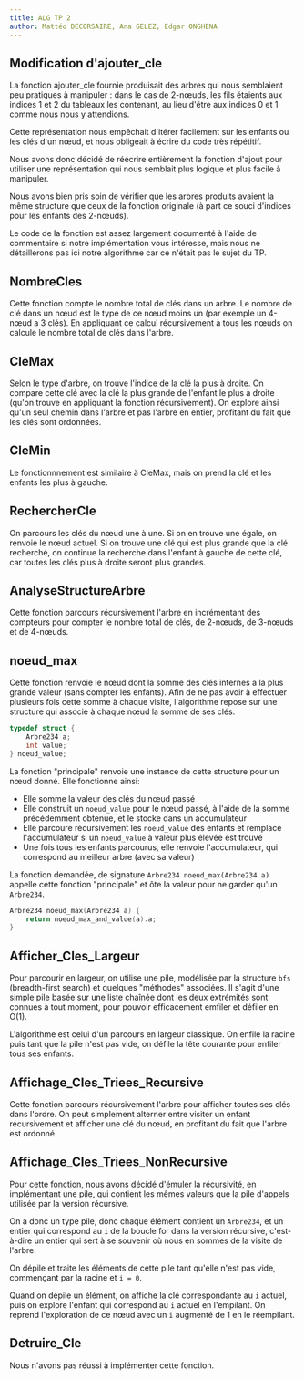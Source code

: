 ```yaml
---
title: ALG TP 2
author: Mattéo DECORSAIRE, Ana GELEZ, Edgar ONGHENA
---
```


## Modification d'ajouter_cle

La fonction ajouter_cle fournie produisait des arbres qui nous semblaient peu pratiques à manipuler : dans le cas de 2-nœuds, les fils étaients aux indices 1 et 2 du tableaux les contenant, au lieu d'être aux indices 0 et 1 comme nous nous y attendions.

Cette représentation nous empêchait d'itérer facilement sur les enfants ou les clés d'un nœud, et nous obligeait à écrire du code très répétitif.

Nous avons donc décidé de réécrire entièrement la fonction d'ajout pour utiliser une représentation qui nous semblait plus logique et plus facile à manipuler.

Nous avons bien pris soin de vérifier que les arbres produits avaient la même structure que ceux de la fonction originale (à part ce souci d'indices pour les enfants des 2-nœuds).

Le code de la fonction est assez largement documenté à l'aide de commentaire si notre implémentation vous intéresse, mais nous ne détaillerons pas ici notre algorithme car ce n'était pas le sujet du TP.

## NombreCles

Cette fonction compte le nombre total de clés dans un arbre. Le nombre de clé dans un nœud est le type de ce nœud moins un (par exemple un 4-nœud a 3 clés). En appliquant ce calcul récursivement à tous les nœuds on calcule le nombre total de clés dans l'arbre.

## CleMax

Selon le type d'arbre, on trouve l'indice de la clé la plus à droite.
On compare cette clé avec la clé la plus grande de l'enfant le plus à droite (qu'on trouve en appliquant la fonction récursivement). On explore ainsi qu'un seul chemin dans l'arbre et pas l'arbre en entier, profitant du fait que les clés sont ordonnées.

## CleMin

Le fonctionnnement est similaire à CleMax, mais on prend la clé et les enfants les plus à gauche.

## RechercherCle

On parcours les clés du nœud une à une. Si on en trouve une égale, on renvoie le nœud actuel. Si on trouve une clé qui est plus grande que la clé recherché, on continue la recherche dans l'enfant à gauche de cette clé, car toutes les clés plus à droite seront plus grandes.

## AnalyseStructureArbre

Cette fonction parcours récursivement l'arbre en incrémentant des compteurs pour compter le nombre total de clés, de 2-nœuds, de 3-nœuds et de 4-nœuds.

## noeud_max

Cette fonction renvoie le nœud dont la somme des clés internes a la plus grande valeur (sans compter les enfants). Afin de ne pas avoir à effectuer plusieurs fois cette somme à chaque visite, l'algorithme repose sur une structure qui associe à chaque nœud la somme de ses clés.

```c
typedef struct {
    Arbre234 a;
    int value;
} noeud_value;
```

La fonction "principale" renvoie une instance de cette structure pour un nœud donné. Elle fonctionne ainsi:
  * Elle somme la valeur des clés du nœud passé
  * Elle construit un `noeud_value` pour le nœud passé, à l'aide de la somme précédemment obtenue, et le stocke dans un accumulateur
  * Elle parcoure récursivement les `noeud_value` des enfants et remplace l'accumulateur si un `noeud_value` à valeur plus élevée est trouvé
  * Une fois tous les enfants parcourus, elle renvoie l'accumulateur, qui correspond au meilleur arbre (avec sa valeur)

La fonction demandée, de signature `Arbre234 noeud_max(Arbre234 a)` appelle cette fonction "principale" et ôte la valeur pour ne garder qu'un `Arbre234`.

```c
Arbre234 noeud_max(Arbre234 a) {
    return noeud_max_and_value(a).a;
}
```

## Afficher_Cles_Largeur

Pour parcourir en largeur, on utilise une pile, modélisée par la structure `bfs` (breadth-first search) et quelques "méthodes" associées. Il s'agit d'une simple pile basée sur une liste chaînée dont les deux extrémités sont connues à tout moment, pour pouvoir efficacement emfiler et défiler en O(1).

L'algorithme est celui d'un parcours en largeur classique. On enfile la racine puis tant que la pile n'est pas vide, on défile la tête courante pour enfiler tous ses enfants.

## Affichage_Cles_Triees_Recursive

Cette fonction parcours récursivement l'arbre pour afficher toutes ses clés dans l'ordre. On peut simplement alterner entre visiter un enfant récursivement et afficher une clé du nœud, en profitant du fait que l'arbre est ordonné.

## Affichage_Cles_Triees_NonRecursive

Pour cette fonction, nous avons décidé d'émuler la récursivité, en implémentant une pile, qui contient les mêmes valeurs que la pile d'appels utilisée par la version récursive.

On a donc un type pile, donc chaque élément contient un `Arbre234`, et un entier qui correspond au `i` de la boucle for dans la version récursive, c'est-à-dire un entier qui sert à se souvenir où nous en sommes de la visite de l'arbre.

On dépile et traite les éléments de cette pile tant qu'elle n'est pas vide, commençant par la racine et `i = 0`.

Quand on dépile un élément, on affiche la clé correspondante au `i` actuel, puis on explore l'enfant qui correspond au `i` actuel en l'empilant. On reprend l'exploration de ce nœud avec un `i` augmenté de 1 en le réempilant.

## Detruire_Cle

Nous n'avons pas réussi à implémenter cette fonction.
